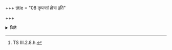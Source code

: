 +++
title = "08 तृम्पन्तां होत्रा इति"

+++

<details><summary>थिते</summary>

8. When libations are made from all (the goblets) (the Adhvaryu) mutters tr̥mpantāṁ hotrāḥ....[^1]  

[^1]: TS III.2.8.h.   
</details>
